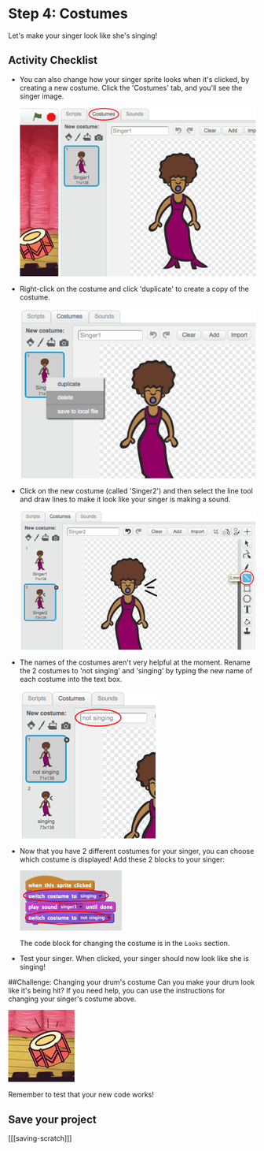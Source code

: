 # Step 4: Costumes

Let's make your singer look like she's singing!

## Activity Checklist

+ You can also change how your singer sprite looks when it's clicked, by creating a new costume. Click the 'Costumes' tab, and you'll see the singer image.

	![screenshot](images/band-singer-costume.png)

+ Right-click on the costume and click 'duplicate' to create a copy of the costume.

	![screenshot](images/band-singer-duplicate.png)

+ Click on the new costume (called 'Singer2') and then select the line tool and draw lines to make it look like your singer is making a sound.

	![screenshot](images/band-singer-click.png)

+ The names of the costumes aren't very helpful at the moment. Rename the 2 costumes to 'not singing' and 'singing' by typing the new name of each costume into the text box.

	![screenshot](images/band-singer-name.png)

+ Now that you have 2 different costumes for your singer, you can choose which costume is displayed! Add these 2 blocks to your singer:

	![screenshot](images/band-looks.png)

	The code block for changing the costume is in the `Looks` section.

+ Test your singer. When clicked, your singer should now look like she is singing!

##Challenge: Changing your drum's costume
Can you make your drum look like it's being hit? If you need help, you can use the instructions for changing your singer's costume above.

![screenshot](images/band-drum-final.png)

Remember to test that your new code works!

## Save your project

[[[saving-scratch]]]
